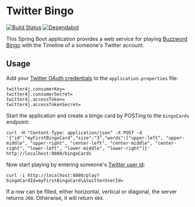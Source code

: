 # Twitter Bingo
[![Build Status](https://travis-ci.org/sonata82/twitter-bingo.svg?branch=master)](https://travis-ci.org/sonata82/twitter-bingo)
[![Dependabot](https://img.shields.io/badge/watched%20by-dependabot-blue.svg)](https://dependabot.com)

This Spring Boot application provides a web service for playing [Buzzword Bingo](https://en.wikipedia.org/wiki/Buzzword_bingo) with the Timeline of a someone's Twitter account.

## Usage
Add your [Twitter OAuth credentials](https://developer.twitter.com/en/docs/basics/authentication/guides/access-tokens.html) to the `application.properties` file:

    twitter4j.consumerKey=
    twitter4j.consumerSecret=
    twitter4j.accessToken=
    twitter4j.accessTokenSecret=

Start the application and create a bingo card by POSTing to the `bingoCards` endpoint:

    curl -H "Content-Type: application/json" -X POST -d '{"id":"myFirstBingoCard","size":"3","words":["upper-left", "upper-middle", "upper-right", "center-left", "center-middle", "center-right", "lower-left", "lower-middle", "lower-right"]}' http://localhost:8080/bingoCards

Now start playing by entering someone's [Twitter user id](https://tweeterid.com):

    curl -i http://localhost:8080/play?bingoCardId=myFirstBingoCard\&twitterUserId= 

If a row can be filled, either horizontal, vertical or diagonal, the server returns `200`. Otherwise, it will return `404`.
